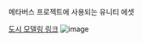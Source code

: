 메타버스 프로젝트에 사용되는 유니티 에셋

[도시 모델링 링크](https://assetstore.unity.com/packages/3d/environments/urban/real-new-york-city-vol-1-208247)
![image](https://user-images.githubusercontent.com/101240036/236684943-e5819868-0227-4cdd-a9cf-855f9f4382e1.png)
